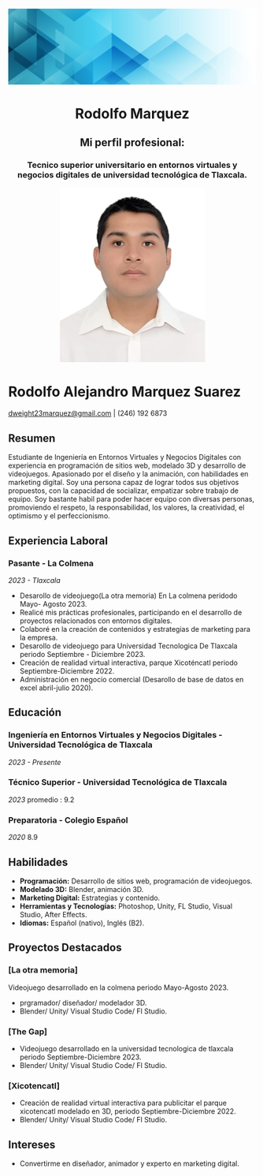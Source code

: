 <p align="center"> <img src="https://github.com/Rodolfo2308/Rodolfo2308/blob/main/polygonal19.jpg" /> </p>
<h1 align="center">Rodolfo Marquez</h1>
<h2 align="center">Mi perfil profesional:</h2>
<h3 align="center">Tecnico superior universitario en entornos virtuales y negocios digitales de universidad tecnológica de Tlaxcala.</h3>
<p align="center"> <img src="https://github.com/Rodolfo2308/Rodolfo2308/blob/main/WhatsApp%20Image%202024-10-28%20at%208.14.41%20AM.jpeg" /> </p>

# Rodolfo Alejandro Marquez Suarez  
 [dweight23marquez@gmail.com](mailto:dweight23marquez@gmail.com) | (246) 192 6873

## Resumen
Estudiante de Ingeniería en Entornos Virtuales y Negocios Digitales con experiencia en programación de sitios web, modelado 3D y desarrollo de videojuegos. Apasionado por el diseño y la animación, con habilidades en marketing digital. Soy una persona capaz de lograr todos sus objetivos propuestos, con la capacidad de socializar, empatizar sobre trabajo de equipo.
Soy bastante habil para poder hacer equipo con diversas personas,  promoviendo el respeto, la responsabilidad, los valores, la creatividad, el optimismo y el perfeccionismo.


## Experiencia Laboral

### Pasante - La Colmena
*2023 - Tlaxcala*
- Desarollo de videojuego(La otra memoria) En La colmena peridodo Mayo- Agosto 2023.
- Realicé mis prácticas profesionales, participando en el desarrollo de proyectos relacionados con entornos digitales.
- Colaboré en la creación de contenidos y estrategias de marketing para la empresa.
- Desarollo de videojuego para Universidad Tecnologica De Tlaxcala periodo Septiembre - Diciembre 2023.
- Creación de realidad virtual interactiva, parque Xicoténcatl periodo Septiembre-Diciembre 2022.
- Administración en negocio comercial (Desarollo de base de datos en excel abril-julio 2020).
## Educación

### Ingeniería en Entornos Virtuales y Negocios Digitales - Universidad Tecnológica de Tlaxcala
*2023 - Presente*

### Técnico Superior - Universidad Tecnológica de Tlaxcala
*2023* promedio : 9.2

### Preparatoria - Colegio Español
*2020* 8.9

## Habilidades
- **Programación:** Desarrollo de sitios web, programación de videojuegos.
- **Modelado 3D:** Blender, animación 3D.
- **Marketing Digital:** Estrategias y contenido.
- **Herramientas y Tecnologías:** Photoshop, Unity, FL Studio, Visual Studio, After Effects.
- **Idiomas:** Español (nativo), Inglés (B2).

## Proyectos Destacados
### [La otra memoria]
Videojuego desarrollado en la colmena periodo Mayo-Agosto 2023.
- prgramador/ diseñador/ modelador 3D.
- Blender/ Unity/ Visual Studio Code/ Fl Studio.

### [The Gap]
- Videojuego desarrollado en la universidad tecnologica de tlaxcala periodo Septiembre-Diciembre 2023.
- Blender/ Unity/ Visual Studio Code/ Fl Studio.

### [Xicotencatl]
- Creación de realidad virtual interactiva para publicitar el parque xicotencatl modelado en 3D, periodo Septiembre-Diciembre 2022.
- Blender/ Unity/ Visual Studio Code/ Fl Studio.
## Intereses
- Convertirme en diseñador, animador y experto en marketing digital.
